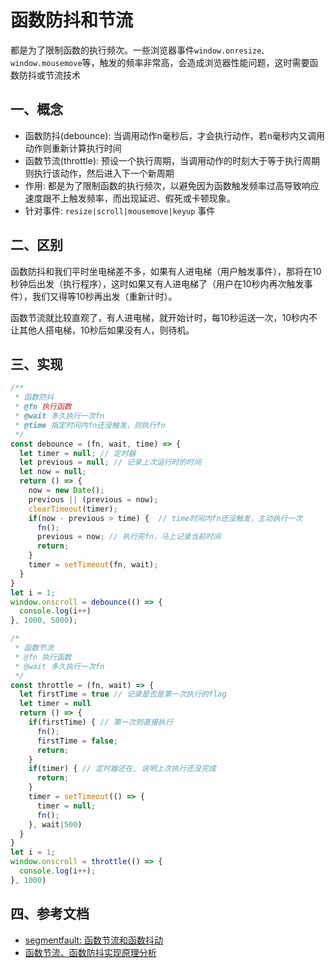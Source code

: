 <!-- 2017/7/6  -->

# 函数防抖和节流

都是为了限制函数的执行频次。一些浏览器事件`window.onresize、window.mousemove`等，触发的频率非常高，会造成浏览器性能问题，这时需要函数防抖或节流技术

<!--more-->

## 一、概念

- 函数防抖(debounce): 当调用动作n毫秒后，才会执行动作，若n毫秒内又调用动作则重新计算执行时间
- 函数节流(throttle): 预设一个执行周期，当调用动作的时刻大于等于执行周期则执行该动作，然后进入下一个新周期
- 作用: 都是为了限制函数的执行频次，以避免因为函数触发频率过高导致响应速度跟不上触发频率，而出现延迟、假死或卡顿现象。
- 针对事件: `resize|scroll|mousemove|keyup` 事件

## 二、区别

函数防抖和我们平时坐电梯差不多，如果有人进电梯（用户触发事件），那将在10秒钟后出发（执行程序），这时如果又有人进电梯了（用户在10秒内再次触发事件），我们又得等10秒再出发（重新计时）。

函数节流就比较直观了，有人进电梯，就开始计时，每10秒运送一次，10秒内不让其他人搭电梯，10秒后如果没有人，则待机。

## 三、实现

```javascript
/**
 * 函数防抖
 * @fn 执行函数
 * @wait 多久执行一次fn
 * @time 指定时间内fn还没触发，则执行fn
 */
const debounce = (fn, wait, time) => {
  let timer = null; // 定时器
  let previous = null; // 记录上次运行时的时间
  let now = null;
  return () => {
    now = new Date();
    previous || (previous = now);
    clearTimeout(timer);
    if(now - previous > time) {  // time时间内fn还没触发，主动执行一次
      fn();
      previous = now; // 执行完fn，马上记录当前时间
      return;
    }
    timer = setTimeout(fn, wait);
  }
}
let i = 1;
window.onscroll = debounce(() => {
  console.log(i++)
}, 1000, 5000);
```

```javascript
/*
 * 函数节流
 * @fn 执行函数
 * @wait 多久执行一次fn
 */
const throttle = (fn, wait) => {
  let firstTime = true // 记录是否是第一次执行的flag
  let timer = null
  return () => {
    if(firstTime) { // 第一次则直接执行
      fn();
      firstTime = false;
      return;
    }
    if(timer) { // 定时器还在, 说明上次执行还没完成
      return;
    }
    timer = setTimeout(() => {
      timer = null;
      fn();
    }, wait|500)
  }
}
let i = 1;
window.onscroll = throttle(() => {
  console.log(i++);
}, 1000)
```

## 四、参考文档

- [segmentfault: 函数节流和函数抖动](https://segmentfault.com/a/1190000008768202)
- [函数节流、函数防抖实现原理分析](https://rockjins.js.org/2017/02/21/2017-02-21-debounce-function/)
